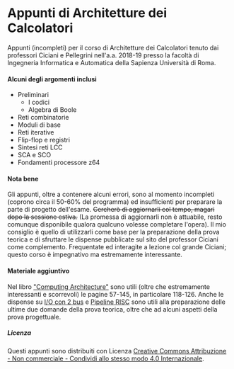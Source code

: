 # Appunti di Architetture dei Calcolatori
Appunti (incompleti) per il corso di Architetture dei Calcolatori tenuto dai professori Ciciani e Pellegrini nell'a.a. 2018-19 presso la facoltà di Ingegneria Informatica e Automatica della Sapienza Università di Roma.

#### Alcuni degli argomenti inclusi
- Preliminari
  - I codici
  - Algebra di Boole
- Reti combinatorie
- Moduli di base
- Reti iterative
- Flip-flop e registri
- Sintesi reti LCC
- SCA e SCO
- Fondamenti processore z64

#### Nota bene
Gli appunti, oltre a contenere alcuni errori, sono al momento incompleti (coprono circa il 50-60% del programma) ed insufficienti per preparare la parte di progetto dell'esame. ~~Cercherò di aggiornarli col tempo, magari dopo la sessione estiva.~~ (La promessa di aggiornarli non è attuabile, resto comunque disponibile qualora qualcuno volesse completare l'opera).
Il mio consiglio è quello di utilizzarli come base per la preparazione della prova teorica e di sfruttare le dispense pubblicate sul sito del professor Ciciani come complemento.
Frequentate ed interagite a lezione col grande Ciciani; questo corso è impegnativo ma estremamente interessante.

#### Materiale aggiuntivo 
Nel libro ["Computing Architecture"](https://www.dropbox.com/s/zy1rz1p89fgfonk/Computing%20Architectures-excerpt.pdf?dl=0) sono utili (oltre che estremamente interessanti e scorrevoli) le pagine 57-145, in particolare 118-126.
Anche le dispense su [I/O con 2 bus](https://www.dropbox.com/s/7gk9bx2wo5gi7a8/2-%20I-O%20z64%20con%20due%20bus%20nuova%20versione.docx?dl=0) e [Pipeline RISC](https://www.dropbox.com/s/8mqw81cjhcfuvw4/7-%20Pipeline%20RISC%20x%20sito%20studenti.pdf?dl=0) sono utili alla preparazione delle ultime due domande della prova teorica, oltre che ad alcuni aspetti della prova progettuale.

##### Licenza
Questi appunti sono distribuiti con Licenza <a rel="license" href="http://creativecommons.org/licenses/by-nc-sa/4.0/">Creative Commons Attribuzione - Non commerciale - Condividi allo stesso modo 4.0 Internazionale</a>.